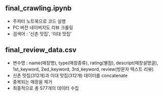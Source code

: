 ## final_crawling.ipynb

-  주피터 노트북으로 코드 실행
-  PC 버전 네이버지도 리뷰 크롤링
-  검색어 : '신촌 맛집', '이대 맛집'


## final_review_data.csv

-    변수명 : name(매장명), type(매장종류), rating(별점), descript(매장설명글), 1st_keyword, 2ed_keyword, 3rd_keyword, review(방문자 텍스트 리뷰) 
-    신촌 맛집(312개)과 이대 맛집(312개) 데이터를 concatenate
-    중복되는 매장을 제거
-    최종적으로 총 577개의 데이터 수집

